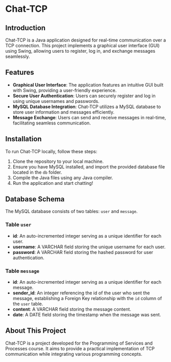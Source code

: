 # Chat-TCP

## Introduction
Chat-TCP is a Java application designed for real-time communication over a TCP connection. This project implements a graphical user interface (GUI) using Swing, allowing users to register, log in, and exchange messages seamlessly.

## Features
- **Graphical User Interface**: The application features an intuitive GUI built with Swing, providing a user-friendly experience.
- **Secure User Authentication**: Users can securely register and log in using unique usernames and passwords.
- **MySQL Database Integration**: Chat-TCP utilizes a MySQL database to store user information and messages efficiently.
- **Message Exchange**: Users can send and receive messages in real-time, facilitating seamless communication.

## Installation
To run Chat-TCP locally, follow these steps:
1. Clone the repository to your local machine.
2. Ensure you have MySQL installed, and import the provided database file located in the `db` folder.
3. Compile the Java files using any Java compiler.
4. Run the application and start chatting!

## Database Schema
The MySQL database consists of two tables: `user` and `message`.

### Table `user`
- **id**: An auto-incremented integer serving as a unique identifier for each user.
- **username**: A VARCHAR field storing the unique username for each user.
- **password**: A VARCHAR field storing the hashed password for user authentication.

### Table `message`
- **id**: An auto-incremented integer serving as a unique identifier for each message.
- **sender_id**: An integer referencing the id of the user who sent the message, establishing a Foreign Key relationship with the `id` column of the `user` table.
- **content**: A VARCHAR field storing the message content.
- **date**: A DATE field storing the timestamp when the message was sent.

## About This Project
Chat-TCP is a project developed for the Programming of Services and Processes course. It aims to provide a practical implementation of TCP communication while integrating various programming concepts.
